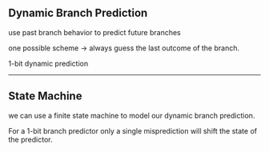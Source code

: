 ## Dynamic Branch Prediction

use past branch behavior to predict
future branches


one possible scheme -> always guess the last
outcome of the branch.

1-bit dynamic prediction

<hr>

## State Machine

we can use a finite state machine to model
our dynamic branch prediction.

For a 1-bit branch predictor only a single
misprediction will shift the state of the
predictor.


